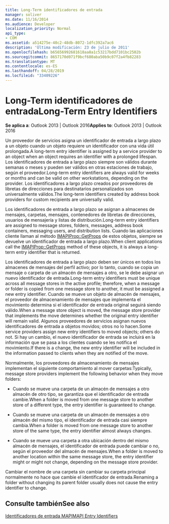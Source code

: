 ```yaml
---
title: Long-Term identificadores de entrada
manager: soliver
ms.date: 11/16/2014
ms.audience: Developer
localization_priority: Normal
api_type:
- COM
ms.assetid: a514275e-40c2-48db-8072-1dfc392a7ac6
description: 'Última modificación: 23 de julio de 2011'
ms.openlocfilehash: b65656992681618aa8a1c53217bdd7101bc2502b
ms.sourcegitcommit: 8657170d071f9bcf680aba50b9c07f2a4fb82283
ms.translationtype: MT
ms.contentlocale: es-ES
ms.lasthandoff: 04/28/2019
ms.locfileid: "33409226"
---
```

# <a name="long-term-entry-identifiers"></a><span data-ttu-id="51828-103">Long-Term identificadores de entrada</span><span class="sxs-lookup"><span data-stu-id="51828-103">Long-Term Entry Identifiers</span></span>

  
  
<span data-ttu-id="51828-104">**Se aplica a**: Outlook 2013 | Outlook 2016</span><span class="sxs-lookup"><span data-stu-id="51828-104">**Applies to**: Outlook 2013 | Outlook 2016</span></span> 
  
<span data-ttu-id="51828-105">Un proveedor de servicios asigna un identificador de entrada a largo plazo a un objeto cuando un objeto requiere un identificador con una vida útil prolongada.</span><span class="sxs-lookup"><span data-stu-id="51828-105">A long-term entry identifier is assigned by a service provider to an object when an object requires an identifier with a prolonged lifespan.</span></span> <span data-ttu-id="51828-106">Los identificadores de entrada a largo plazo siempre son válidos durante semanas o meses y pueden ser válidos en otras estaciones de trabajo, según el proveedor.</span><span class="sxs-lookup"><span data-stu-id="51828-106">Long-term entry identifiers are always valid for weeks or months and can be valid on other workstations, depending on the provider.</span></span> <span data-ttu-id="51828-107">Los identificadores a largo plazo creados por proveedores de libretas de direcciones para destinatarios personalizados son universalmente válidos.</span><span class="sxs-lookup"><span data-stu-id="51828-107">The long-term identifiers created by address book providers for custom recipients are universally valid.</span></span> 
  
<span data-ttu-id="51828-108">Los identificadores de entrada a largo plazo se asignan a almacenes de mensajes, carpetas, mensajes, contenedores de libretas de direcciones, usuarios de mensajería y listas de distribución.</span><span class="sxs-lookup"><span data-stu-id="51828-108">Long-term entry identifiers are assigned to message stores, folders, messages, address book containers, messaging users, and distribution lists.</span></span> <span data-ttu-id="51828-109">Cuando las aplicaciones cliente llaman al método [IMAPIProp::GetProps](imapiprop-getprops.md) de estos objetos, siempre se devuelve un identificador de entrada a largo plazo.</span><span class="sxs-lookup"><span data-stu-id="51828-109">When client applications call the [IMAPIProp::GetProps](imapiprop-getprops.md) method of these objects, it is always a long-term entry identifier that is returned.</span></span> 
  
<span data-ttu-id="51828-110">Los identificadores de entrada a largo plazo deben ser únicos en todos los almacenes de mensajes del perfil activo; por lo tanto, cuando se copia un mensaje o carpeta de un almacén de mensajes a otro, se le debe asignar un nuevo identificador de entrada.</span><span class="sxs-lookup"><span data-stu-id="51828-110">Long-term entry identifiers must be unique across all message stores in the active profile; therefore, when a message or folder is copied from one message store to another, it must be assigned a new entry identifier.</span></span> <span data-ttu-id="51828-111">Cuando se mueve un objeto de almacén de mensajes, el proveedor de almacenamiento de mensajes que implementa el movimiento determina si el identificador de entrada original seguirá siendo válido.</span><span class="sxs-lookup"><span data-stu-id="51828-111">When a message store object is moved, the message store provider that implements the move determines whether the original entry identifier will remain valid.</span></span> <span data-ttu-id="51828-112">Algunos proveedores de servicios asignan nuevos identificadores de entrada a objetos movidos; otros no lo hacen.</span><span class="sxs-lookup"><span data-stu-id="51828-112">Some service providers assign new entry identifiers to moved objects; others do not.</span></span> <span data-ttu-id="51828-113">Si hay un cambio, el nuevo identificador de entrada se incluirá en la información que se pasa a los clientes cuando se les notifica el movimiento.</span><span class="sxs-lookup"><span data-stu-id="51828-113">If there is a change, the new entry identifier will be included in the information passed to clients when they are notified of the move.</span></span> 
  
<span data-ttu-id="51828-114">Normalmente, los proveedores de almacenamiento de mensajes implementan el siguiente comportamiento al mover carpetas:</span><span class="sxs-lookup"><span data-stu-id="51828-114">Typically, message store providers implement the following behavior when they move folders:</span></span>
  
- <span data-ttu-id="51828-115">Cuando se mueve una carpeta de un almacén de mensajes a otro almacén de otro tipo, se garantiza que el identificador de entrada cambie.</span><span class="sxs-lookup"><span data-stu-id="51828-115">When a folder is moved from one message store to another store of a different type, the entry identifier is guaranteed to change.</span></span>
    
- <span data-ttu-id="51828-116">Cuando se mueve una carpeta de un almacén de mensajes a otro almacén del mismo tipo, el identificador de entrada casi siempre cambia.</span><span class="sxs-lookup"><span data-stu-id="51828-116">When a folder is moved from one message store to another store of the same type, the entry identifier almost always changes.</span></span>
    
- <span data-ttu-id="51828-117">Cuando se mueve una carpeta a otra ubicación dentro del mismo almacén de mensajes, el identificador de entrada puede cambiar o no, según el proveedor del almacén de mensajes.</span><span class="sxs-lookup"><span data-stu-id="51828-117">When a folder is moved to another location within the same message store, the entry identifier might or might not change, depending on the message store provider.</span></span>
    
<span data-ttu-id="51828-118">Cambiar el nombre de una carpeta sin cambiar su carpeta principal normalmente no hace que cambie el identificador de entrada.</span><span class="sxs-lookup"><span data-stu-id="51828-118">Renaming a folder without changing its parent folder usually does not cause the entry identifier to change.</span></span> 
  
## <a name="see-also"></a><span data-ttu-id="51828-119">Consulte también</span><span class="sxs-lookup"><span data-stu-id="51828-119">See also</span></span>



[<span data-ttu-id="51828-120">Identificadores de entrada MAPI</span><span class="sxs-lookup"><span data-stu-id="51828-120">MAPI Entry Identifiers</span></span>](mapi-entry-identifiers.md)


